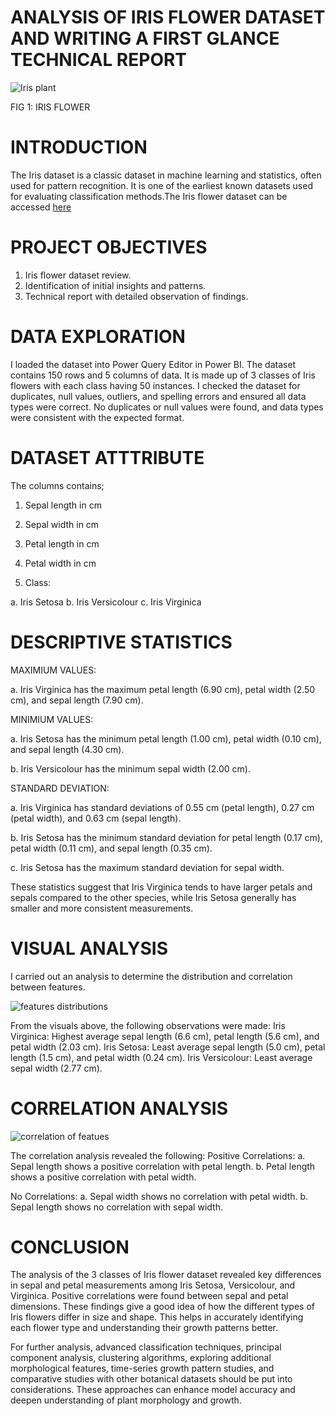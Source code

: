 # ANALYSIS OF IRIS FLOWER DATASET AND WRITING A FIRST GLANCE TECHNICAL REPORT

![Iris plant](https://github.com/Chisom0089/Iris-flower/assets/138637505/3ce4626c-cdca-48a3-bb9f-77fd099ce664)

FIG 1: IRIS FLOWER

# INTRODUCTION
The Iris dataset is a classic dataset in machine learning and statistics, often used for pattern recognition. It is one of the earliest known datasets used for evaluating classification methods.The Iris flower dataset can be accessed [here](https://archive.ics.uci.edu/dataset/53/iris)


# PROJECT OBJECTIVES
1. Iris flower dataset review.
2. Identification of initial insights and patterns.
3. Technical report with detailed observation of findings.


# DATA EXPLORATION
I loaded the dataset into Power Query Editor in Power BI. The dataset contains 150 rows and 5 columns of data. It is made up of 3 classes of Iris flowers with each class having 50 instances. I checked the dataset for duplicates, null values, outliers, and spelling errors and ensured all data types were correct. No duplicates or null values were found, and data types were consistent with the expected format.


# DATASET ATTTRIBUTE
The columns contains;
1. Sepal length in cm
   
2. Sepal width in cm
   
3. Petal length in cm
   
4. Petal width in cm
   
5. Class:
   
a. Iris Setosa
b. Iris Versicolour
c. Iris Virginica

# DESCRIPTIVE STATISTICS
MAXIMIUM VALUES:

a. Iris Virginica has the maximum petal length (6.90 cm), petal width (2.50 cm), and sepal length (7.90 cm).

MINIMIUM VALUES:

a. Iris Setosa has the minimum petal length (1.00 cm), petal width (0.10 cm), and sepal length (4.30 cm).

b. Iris Versicolour has the minimum sepal width (2.00 cm).

STANDARD DEVIATION:

a. Iris Virginica has standard deviations of 0.55 cm (petal length), 0.27 cm (petal width), and 0.63 cm (sepal length).

b. Iris Setosa has the minimum standard deviation for petal length (0.17 cm), petal width (0.11 cm), and sepal length (0.35 cm).

c. Iris Setosa has the maximum standard deviation for sepal width.

These statistics suggest that Iris Virginica tends to have larger petals and sepals compared to the other species, while Iris Setosa generally has smaller and more consistent measurements.


# VISUAL ANALYSIS
I carried out an analysis to determine the distribution and correlation between features.

![features distributions](https://github.com/Chisom0089/Iris-flower/assets/138637505/c573aa19-03ca-467c-be2c-b58b900c24d0)

From the visuals above, the following observations were made:
Iris Virginica: Highest average sepal length (6.6 cm), petal length (5.6 cm), and petal width (2.03 cm).
Iris Setosa: Least average sepal length (5.0 cm), petal length (1.5 cm), and petal width (0.24 cm).
Iris Versicolour: Least average sepal width (2.77 cm).

# CORRELATION ANALYSIS

![correlation of featues](https://github.com/Chisom0089/Iris-flower/assets/138637505/a5e4c7b8-7996-4925-9980-7bc5fddb33b8)

The correlation analysis revealed the following:
Positive Correlations:
a. Sepal length shows a positive correlation with petal length.
b. Petal length shows a positive correlation with petal width.

No Correlations:
a. Sepal width shows no correlation with petal width.
b. Sepal length shows no correlation with sepal width.

# CONCLUSION
The analysis of the 3 classes of Iris flower dataset revealed key differences in sepal and petal measurements among Iris Setosa, Versicolour, and Virginica. Positive correlations were found between sepal and petal dimensions. These findings give a good idea of how the different types of Iris flowers differ in size and shape. This helps in accurately identifying each flower type and understanding their growth patterns better.

For further analysis, advanced classification techniques, principal component analysis, clustering algorithms, exploring additional morphological features, time-series growth pattern studies, and comparative studies with other botanical datasets should be put into considerations. These approaches can enhance model accuracy and deepen understanding of plant morphology and growth.
